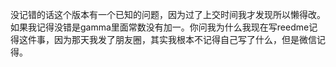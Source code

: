 没记错的话这个版本有一个已知的问题，因为过了上交时间我才发现所以懒得改。如果我记得没错是gamma里面常数没有加一。你问我为什么我现在写reedme记得这件事，因为那天我发了朋友圈，其实我根本不记得自己写了什么，但是微信记得。
